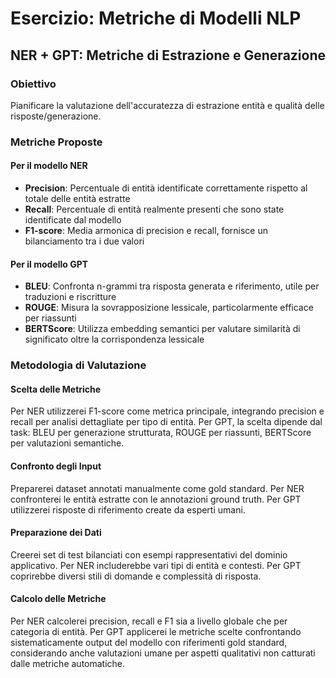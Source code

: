 # Esercizio: Metriche di Modelli NLP

## NER + GPT: Metriche di Estrazione e Generazione

### Obiettivo
Pianificare la valutazione dell'accuratezza di estrazione entità e qualità delle risposte/generazione.

### Metriche Proposte

#### Per il modello NER
- **Precision**: Percentuale di entità identificate correttamente rispetto al totale delle entità estratte
- **Recall**: Percentuale di entità realmente presenti che sono state identificate dal modello
- **F1-score**: Media armonica di precision e recall, fornisce un bilanciamento tra i due valori

#### Per il modello GPT
- **BLEU**: Confronta n-grammi tra risposta generata e riferimento, utile per traduzioni e riscritture
- **ROUGE**: Misura la sovrapposizione lessicale, particolarmente efficace per riassunti
- **BERTScore**: Utilizza embedding semantici per valutare similarità di significato oltre la corrispondenza lessicale

### Metodologia di Valutazione

#### Scelta delle Metriche
Per NER utilizzerei F1-score come metrica principale, integrando precision e recall per analisi dettagliate per tipo di entità. Per GPT, la scelta dipende dal task: BLEU per generazione strutturata, ROUGE per riassunti, BERTScore per valutazioni semantiche.

#### Confronto degli Input
Preparerei dataset annotati manualmente come gold standard. Per NER confronterei le entità estratte con le annotazioni ground truth. Per GPT utilizzerei risposte di riferimento create da esperti umani.

#### Preparazione dei Dati
Creerei set di test bilanciati con esempi rappresentativi del dominio applicativo. Per NER includerebbe vari tipi di entità e contesti. Per GPT coprirebbe diversi stili di domande e complessità di risposta.

#### Calcolo delle Metriche
Per NER calcolerei precision, recall e F1 sia a livello globale che per categoria di entità. Per GPT applicerei le metriche scelte confrontando sistematicamente output del modello con riferimenti gold standard, considerando anche valutazioni umane per aspetti qualitativi non catturati dalle metriche automatiche.